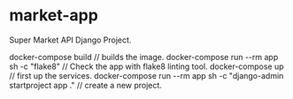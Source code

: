 # market-app
Super Market API Django Project.

docker-compose build  // builds the image.
docker-compose run --rm app sh -c "flake8"  // Check the app with flake8 linting tool.
docker-compose up  // first up the services.
docker-compose run --rm app sh -c "django-admin startproject app ." // create a new project.
